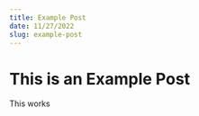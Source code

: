 ```yaml
---
title: Example Post
date: 11/27/2022
slug: example-post
---
```


# This is an Example Post

This works